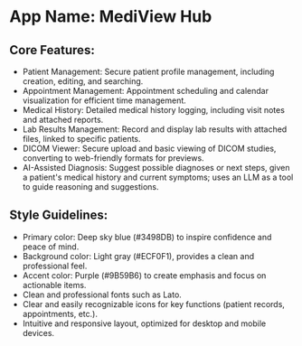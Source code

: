 # **App Name**: MediView Hub

## Core Features:

- Patient Management: Secure patient profile management, including creation, editing, and searching.
- Appointment Management: Appointment scheduling and calendar visualization for efficient time management.
- Medical History: Detailed medical history logging, including visit notes and attached reports.
- Lab Results Management: Record and display lab results with attached files, linked to specific patients.
- DICOM Viewer: Secure upload and basic viewing of DICOM studies, converting to web-friendly formats for previews.
- AI-Assisted Diagnosis: Suggest possible diagnoses or next steps, given a patient's medical history and current symptoms; uses an LLM as a tool to guide reasoning and suggestions.

## Style Guidelines:

- Primary color: Deep sky blue (#3498DB) to inspire confidence and peace of mind.
- Background color: Light gray (#ECF0F1), provides a clean and professional feel.
- Accent color: Purple (#9B59B6) to create emphasis and focus on actionable items.
- Clean and professional fonts such as Lato.
- Clear and easily recognizable icons for key functions (patient records, appointments, etc.).
- Intuitive and responsive layout, optimized for desktop and mobile devices.